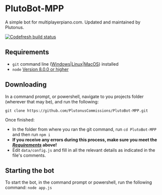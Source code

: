 # PlutoBot-MPP
A simple bot for multiplayerpiano.com. Updated and maintained by Plutonus.

[![Codefresh build status]( https://g.codefresh.io/api/badges/pipeline/plutonuscommissions_marketplace/PlutonusCommissions%2FPlutoBot-MPP%2FPlutoBot-MPP?type=cf-2)]( https://g.codefresh.io/public/accounts/plutonuscommissions_marketplace/pipelines/PlutonusCommissions/PlutoBot-MPP/PlutoBot-MPP)

## Requirements

- `git` command line ([Windows](https://git-scm.com/download/win)|[Linux](https://git-scm.com/book/en/v2/Getting-Started-Installing-Git)|[MacOS](https://git-scm.com/download/mac)) installed
- `node` [Version 8.0.0 or higher](https://nodejs.org)

## Downloading

In a command prompt, or powershell, navigate to you projects folder (wherever that may be), and run the following:

`git clone https://github.com/PlutonusCommissions/PlutoBot-MPP.git`

Once finished:

- In the folder from where you ran the git command, run `cd PlutoBot-MPP` and then run `npm i`
- **If you receive any errors during this process, make sure you meet the *[Requirements](#requirements)* above!**
- Edit `data/config.js` and fill in all the relevant details as indicated in the file's comments.

## Starting the bot

To start the bot, in the command prompt or powershell, run the following command:
`node app.js`